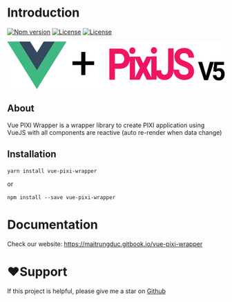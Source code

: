 # Introduction

[![Npm version](https://img.shields.io/npm/v/vue-pixi-wrapper)](https://www.npmjs.com/package/vue-pixi-wrapper) [![License](https://img.shields.io/github/license/maitrungduc1410/vue-pixi-wrapper)](https://github.com/maitrungduc1410/vue-pixi-wrapper/blob/master/LICENSE) [![License](https://img.shields.io/github/stars/maitrungduc1410/vue-pixi-wrapper?style=social)](https://github.com/maitrungduc1410/vue-pixi-wrapper)

![Vue-pixi-wrapper](.gitbook/assets/group-1.png)

## About

Vue PIXI Wrapper is a wrapper library to create PIXI application using VueJS with all components are reactive \(auto re-render when data change\)

## Installation

```text
yarn install vue-pixi-wrapper
```

or

```text
npm install --save vue-pixi-wrapper
```
# Documentation
Check our website: https://maitrungduc.gitbook.io/vue-pixi-wrapper

# ❤️Support
If this project is helpful, please give me a star on [Github](https://github.com/maitrungduc1410/vue-pixi-wrapper)

